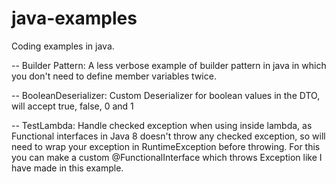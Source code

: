 # java-examples
Coding examples in java.

-- Builder Pattern: A less verbose example of builder pattern in java in which you don't need to define member variables twice.

-- BooleanDeserializer: Custom Deserializer for boolean values in the DTO, will accept true, false, 0 and 1

-- TestLambda: Handle checked exception when using inside lambda, as Functional interfaces in Java 8 doesn't throw any checked exception, so will need to wrap your exception in RuntimeException before throwing. For this you can make a custom @FunctionalInterface which throws Exception like I have made in this example.
